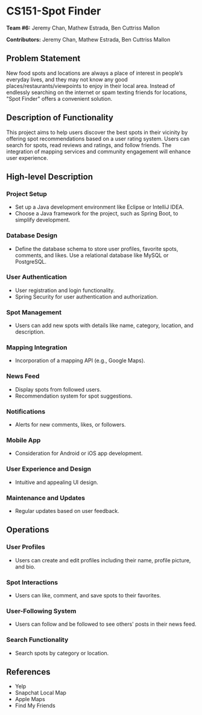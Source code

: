 # CS151-Spot Finder

**Team #6:** Jeremy Chan, Mathew Estrada, Ben Cuttriss Mallon

**Contributors:** Jeremy Chan, Mathew Estrada, Ben Cuttriss Mallon

## Problem Statement
New food spots and locations are always a place of interest in people’s everyday lives, and they may not know any good places/restaurants/viewpoints to enjoy in their local area. Instead of endlessly searching on the internet or spam texting friends for locations, "Spot Finder" offers a convenient solution.

## Description of Functionality
This project aims to help users discover the best spots in their vicinity by offering spot recommendations based on a user rating system. Users can search for spots, read reviews and ratings, and follow friends. The integration of mapping services and community engagement will enhance user experience.

## High-level Description

### Project Setup
- Set up a Java development environment like Eclipse or IntelliJ IDEA.
- Choose a Java framework for the project, such as Spring Boot, to simplify development.

### Database Design
- Define the database schema to store user profiles, favorite spots, comments, and likes. Use a relational database like MySQL or PostgreSQL.

### User Authentication
- User registration and login functionality.
- Spring Security for user authentication and authorization.

### Spot Management
- Users can add new spots with details like name, category, location, and description.

### Mapping Integration
- Incorporation of a mapping API (e.g., Google Maps).

### News Feed
- Display spots from followed users.
- Recommendation system for spot suggestions.

### Notifications
- Alerts for new comments, likes, or followers.

### Mobile App
- Consideration for Android or iOS app development.

### User Experience and Design
- Intuitive and appealing UI design.

### Maintenance and Updates
- Regular updates based on user feedback.

## Operations

### User Profiles
- Users can create and edit profiles including their name, profile picture, and bio.

### Spot Interactions
- Users can like, comment, and save spots to their favorites.

### User-Following System
- Users can follow and be followed to see others' posts in their news feed.
 
### Search Functionality
- Search spots by category or location.

## References
- Yelp
- Snapchat Local Map
- Apple Maps
- Find My Friends
